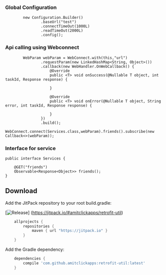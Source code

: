 ### Global Configuration
```
        new Configuration.Builder()
                .baseUrl("test")
                .connectTimeOut(1000L)
                .readTimeOut(2000L)
                .config();
```

### Api calling using Webconnect
```
        WebParam webParam = WebConnect.with(this,"url")
                .requestParam(new LinkedHashMap<String, Object>())
                .callback(new WebHandler.OnWebCallback() {
                    @Override
                    public <T> void onSuccess(@Nullable T object, int taskId, Response response) {

                    }

                    @Override
                    public <T> void onError(@Nullable T object, String error, int taskId, Response response) {

                    }
                })
                .build();
        WebConnect.connect(Services.class,webParam).friends().subscribe(new Callback<>(webParam));
```
### Interface for service
```
public interface Services {

    @GET("friends")
    Observable<Response<Object>> friends();
}
```

Download
--------
Add the JitPack repository to your root build.gradle:

[![Release](https://jitpack.io/v/amitclickapps/retrofit-util.svg?style=flat-square)]
(https://jitpack.io/#amitclickapps/retrofit-util)


```groovy
	allprojects {
		repositories {
			maven { url "https://jitpack.io" }
		}
	}
```
Add the Gradle dependency:
```groovy
	dependencies {
		compile 'com.github.amitclickapps:retrofit-util:latest'
	}
```